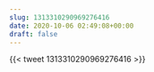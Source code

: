 ```yaml
---
slug: 1313310290969276416
date: 2020-10-06 02:49:08+00:00
draft: false
---
```


{{< tweet 1313310290969276416 >}}

